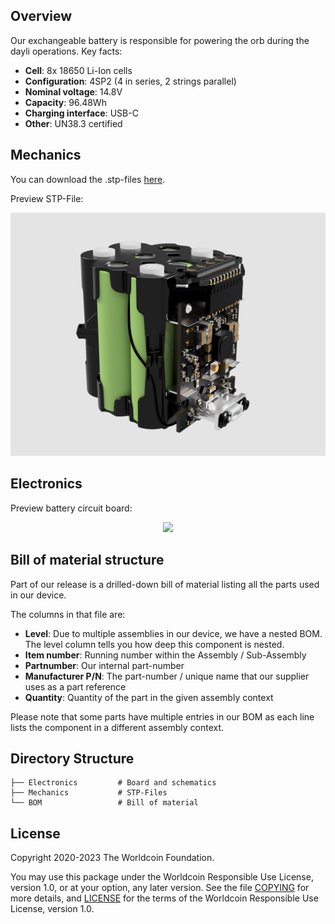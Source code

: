 ## Overview
Our exchangeable battery is responsible for powering the orb during the dayli operations. Key facts: 
* **Cell**: 8x 18650 Li-Ion cells 
* **Configuration**: 4SP2 (4 in series, 2 strings parallel)
* **Nominal voltage**: 14.8V
* **Capacity**: 96.48Wh
* **Charging interface**: USB-C
* **Other**: UN38.3 certified

## Mechanics

You can download the .stp-files [here](mechanics/download.sh).

Preview STP-File:
<p align="center">
    <img src="Battery_back_side_view.png" width="550" >
</p>

## Electronics

Preview battery circuit board:

<p align="center">
    <img src="BatteryPCB.png" width="550" >
</p>

## Bill of material structure
Part of our release is a drilled-down bill of material listing all the parts used in our device. 

The columns in that file are: 
* **Level**: Due to multiple assemblies in our device, we have a nested BOM. The level column tells you how deep this component is nested.
* **Item number**: Running number within the Assembly / Sub-Assembly
* **Partnumber**: Our internal part-number
* **Manufacturer P/N**: The part-number / unique name that our supplier uses as a part reference
* **Quantity**: Quantity of the part in the given assembly context

Please note that some parts have multiple entries in our BOM as each line lists the component in a different assembly context. 

## Directory Structure

    ├── Electronics         # Board and schematics
    ├── Mechanics           # STP-Files
    └── BOM                 # Bill of material   

## License

Copyright 2020-2023 The Worldcoin Foundation.

You may use this package under the Worldcoin Responsible Use License, version 1.0, or at your option, any later version. See the file [COPYING](../COPYING.md) for more details, and [LICENSE](../LICENSE.md) for the terms of the Worldcoin Responsible Use License, version 1.0.
